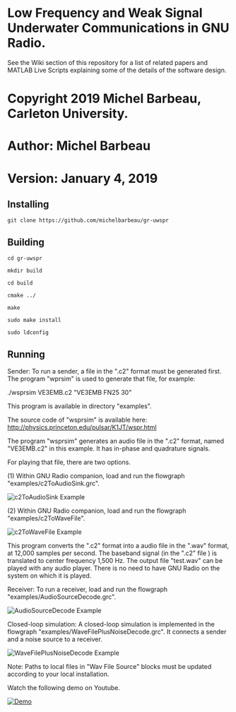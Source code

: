 #  Low Frequency and Weak Signal Underwater Communications in GNU Radio.

See the Wiki section of this repository for a list of related papers and MATLAB Live Scripts explaining some of the details of the software design.

# Copyright 2019 Michel Barbeau, Carleton University.
# Author: Michel Barbeau
# Version: January 4, 2019

## Installing

`git clone https://github.com/michelbarbeau/gr-uwspr`

## Building


```
cd gr-uwspr

mkdir build

cd build

cmake ../

make

sudo make install

sudo ldconfig

```

## Running

Sender: To run a sender, a file in the ".c2" format must be generated first. The program "wprsim" is used to generate that file, for example:

./wsprsim VE3EMB.c2 "VE3EMB FN25 30"

This program is available in directory "examples".

The source code of "wsprsim" is available here: http://physics.princeton.edu/pulsar/K1JT/wspr.html

The program "wsprsim" generates an audio file in the ".c2" format, named "VE3EMB.c2" in this example. It has in-phase and quadrature signals.

For playing that file, there are two options.

(1) Within GNU Radio companion, load and run the flowgraph "examples/c2ToAudioSink.grc".

![c2ToAudioSink Example](https://github.com/michelbarbeau/gr-uwspr/blob/master/examples/c2ToAudioSink.png)

(2) Within GNU Radio companion, load and run the flowgraph "examples/c2ToWaveFile".

![c2ToWaveFile Example](https://github.com/michelbarbeau/gr-uwspr/blob/master/examples/c2ToWaveFile.png)

This program converts the ".c2" format into a audio file in the ".wav" format, at 12,000 samples per second. The baseband signal (in the ".c2" file ) is translated to center frequency 1,500 Hz. The output file "test.wav" can be played with any audio player. There is no need to have GNU Radio on the system on which it is played.

Receiver: To run a receiver, load and run the flowgraph "examples/AudioSourceDecode.grc".

![AudioSourceDecode Example](https://github.com/michelbarbeau/gr-uwspr/blob/master/examples/AudioSourceDecode.png)

Closed-loop simulation: A closed-loop simulation is implemented in the flowgraph "examples/WaveFilePlusNoiseDecode.grc". It connects a sender and a noise source to a receiver.

![WaveFilePlusNoiseDecode Example](https://github.com/michelbarbeau/gr-uwspr/blob/master/examples/WaveFilePlusNoiseDecode.png)

Note: Paths to local files in "Wav File Source" blocks must be updated according to your local installation.

Watch the following demo on Youtube.

[![Demo](https://i1.ytimg.com/vi/98o4X0QdZ78/hqdefault.jpg)](https://youtu.be/98o4X0QdZ78)
